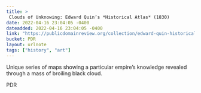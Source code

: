 ```yaml
---
title: > 
 Clouds of Unknowing: Edward Quin’s *Historical Atlas* (1830)
date: 2022-04-16 23:04:05 -0400
dateadded: 2022-04-16 23:04:05 -0400
link: "https://publicdomainreview.org/collection/edward-quin-historical-atlas"
bucket: PDR
layout: urlnote
tags: ["history", "art"]
--- 
```

Unique series of maps showing a particular empire’s knowledge revealed through a mass of broiling black cloud.
 <!-- end excerpt --> 
<div class='bucket'><a class='internal-link' src='_notes/buckets/PDR'>PDR</a></div> 
